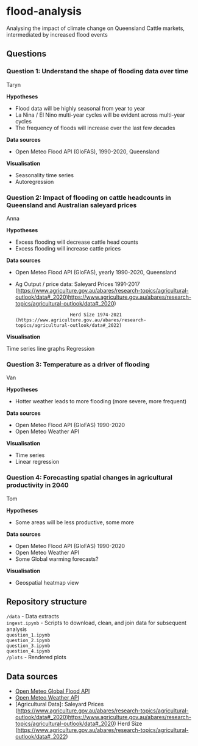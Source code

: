 # flood-analysis

Analysing the impact of climate change on Queensland Cattle markets, intermediated by increased flood events


## Questions

### Question 1: Understand the shape of flooding data over time

Taryn

**Hypotheses**

- Flood data will be highly seasonal from year to year
- La Nina / El Nino multi-year cycles will be evident across multi-year cycles
- The frequency of floods will increase over the last few decades

**Data sources**

- Open Meteo Flood API (GloFAS), 1990-2020, Queensland

**Visualisation**

- Seasonality time series
- Autoregression


### Question 2: Impact of flooding on cattle headcounts in Queensland and Australian saleyard prices

Anna

**Hypotheses**

- Excess flooding will decrease cattle head counts
- Excess flooding will increase cattle prices

**Data sources**

- Open Meteo Flood API (GloFAS), yearly 1990-2020, Queensland
- Ag Output / price data: Saleyard Prices 1991-2017 (https://www.agriculture.gov.au/abares/research-topics/agricultural-outlook/data#_2020)https://www.agriculture.gov.au/abares/research-topics/agricultural-outlook/data#_2020)

                          Herd Size 1974-2021 (https://www.agriculture.gov.au/abares/research-topics/agricultural-outlook/data#_2022)

**Visualisation**

Time series line graphs
Regression


### Question 3: Temperature as a driver of flooding 

Van

**Hypotheses**

- Hotter weather leads to more flooding (more severe, more frequent)

**Data sources**

- Open Meteo Flood API (GloFAS) 1990-2020
- Open Meteo Weather API

**Visualisation**

- Time series
- Linear regression


### Question 4: Forecasting spatial changes in agricultural productivity in 2040

Tom

**Hypotheses**

- Some areas will be less productive, some more

**Data sources**

- Open Meteo Flood API (GloFAS) 1990-2020
- Open Meteo Weather API
- Some Global warming forecasts?

**Visualisation**

- Geospatial heatmap view



## Repository structure

`/data` - Data extracts  
`ingest.ipynb` - Scripts to download, clean, and join data for subsequent analysis  
`question_1.ipynb`  
`question_2.ipynb`   
`question_3.ipynb`   
`question_4.ipynb`   
`/plots` - Rendered plots  


## Data sources

- [Open Meteo Global Flood API](https://open-meteo.com/en/docs/flood-api)
- [Open Meteo Weather API](https://open-meteo.com/)
- [Agricultural Data]: Saleyard Prices (https://www.agriculture.gov.au/abares/research-topics/agricultural-outlook/data#_2020)https://www.agriculture.gov.au/abares/research-topics/agricultural-outlook/data#_2020)
                       Herd Size (https://www.agriculture.gov.au/abares/research-topics/agricultural-outlook/data#_2022)

